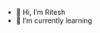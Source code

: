 - 👋 Hi, I’m Ritesh 
- 🌱 I’m currently learning
<!---
GITBoy-from-mars/GITBoy-from-mars is a ✨ special ✨ repository because its `README.md` (this file) appears on your GitHub profile.
You can click the Preview link to take a look at your changes.
--->
